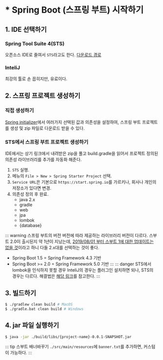 # * Spring Boot (스프링 부트) 시작하기
## 1. IDE 선택하기
### Spring Tool Suite 4(STS)
오픈소스 IDE로 줄여서 `STS`라고도 한다. [다운로드 경로](https://spring.io/tools)
### InteliJ
최강의 툴로 손 꼽히지만, 유료이다.

## 2. 스프링 프로젝트 생성하기
### 직접 생성하기
[Spring initializer](https://start.spring.io/)에서 여러가지 선택된 값과 의존성을 설정하여, 스프링 부트 프로젝트를 생성 및 zip 파일로 다운로드 받을 수 있다.

### STS에서 스프링 부트 프로젝트 생성하기
IDE에서는 상기 링크에서 내려받은 zip을 풀고 build.gradle을 읽어서 프로젝트 정의된 의존성 라이브러리를 추가를 자동화 해준다.

1. `STS` 실행.
2. 메뉴의 `File > New > Spring Starter Project` 선택.
3. `Service URL`은 기본으로 `https://start.spring.io`를 가르키나, 회사나 개인의 저장소가 있다면 변경.
3. 의존성 정의 후 완료.
    - java 2.x
    - gradle
    - web
    - jpa
    - lombok
    - {database}

::: warning 스프링 부트의 버전
버전에 따라 제공하는 라이브러리 버전이 다르다. 스부트 2.0이 출시된지 약 1년이 지났는데, <U>2019/08/01 부터 스부트 1에 대한 업데이트는 없을 것</U>이라고 하니 다들 2.x대를 선택하는 것이 좋다.
- Spring Boot 1.5 = Spring Framework 4.3 기반
- Spring Boot >= 2.0 = Spring Framework 5.0 기반
:::
::: danger STS에서 lombok을 인식하지 못할 경우
InteliJ의 경우는 플러그인 설치하면 되나,  STS의 경우는 다르다. 해결법은 [해당 링크](/java/sts-with-lombok)를 참고한다.
:::
## 3. 빌드하기
```bash
$ ./gradlew clean build # MacOS
$ ./gradle.bat clean build # Windows
```

## 4. jar 파일 실행하기
```bash
$ java -jar ./build/libs/{project-name}-0.0.1-SNAPSHOT.jar
```
::: tip 스부트 배너바꾸기
`./src/main/resources`에 `banner.txt`를 추가하면, 커스텀이 가능하다.
:::
